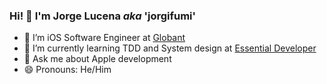 ### Hi! 👋 I'm Jorge Lucena *aka* 'jorgifumi'

- 🔭 I’m iOS Software Engineer at [Globant](https://www.globant.com)
- 🌱 I’m currently learning TDD and System design at [Essential Developer](https://iosacademy.essentialdeveloper.com)
- 💬 Ask me about Apple development
- 😄 Pronouns: He/Him
